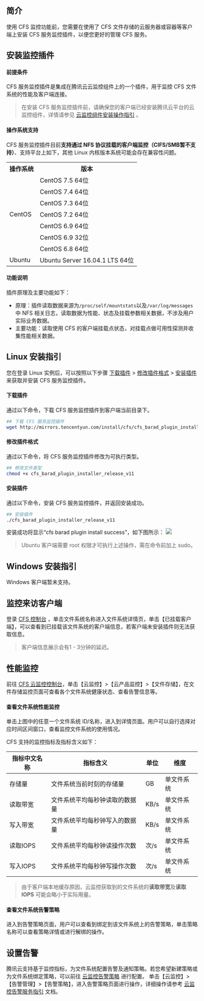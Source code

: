 ## 简介

使用 CFS 监控功能前，您需要在使用了 CFS 文件存储的云服务器或容器等客户端上安装 CFS 服务监控插件，以便您更好的管理 CFS 服务。

## 安装监控插件


#### 前提条件
CFS 服务监控插件是集成在腾讯云云监控组件上的一个插件，用于监控 CFS 文件系统的性能及客户端连接。

>在安装 CFS 服务监控插件前，请确保您的客户端已经安装腾讯云平台的云监控组件，详情请参见 [云监控组件安装操作指引](https://intl.cloud.tencent.com/document/product/248/6211) 。

#### 操作系统支持
CFS 服务监控插件目前**支持通过 NFS 协议挂载的客户端监控（CIFS/SMB暂不支持）**、支持平台上如下，其他 Linux 内核版本系统可能会存在兼容性问题。



<table>
   <tr>
      <th>操作系统</th>
      <th>版本</th>
   </tr>
   <tr>
      <td rowspan=7>CentOS</td>
      <td>CentOS 7.5 64位</td>
   </tr>
   <tr>
      <td>CentOS 7.4 64位</td>
   </tr>
   <tr>
      <td>CentOS 7.3 64位</td>
   </tr>
   <tr>
      <td>CentOS 7.2 64位</td>
   </tr>
   <tr>
      <td>CentOS 6.9 64位</td>
   </tr>
   <tr>
      <td>CentOS 6.9 32位</td>
   </tr>
   <tr>
      <td>CentOS 6.8 64位</td>
   </tr>
   <tr>
      <td>Ubuntu</td>
      <td>Ubuntu Server 16.04.1 LTS 64位</td>
   </tr>
</table>



#### 功能说明

插件原理及主要功能如下：

- 原理：插件读取数据来源为`/proc/self/mountstats`以及`/var/log/messages`中 NFS 相关日志，读取数据为性能、状态及挂载参数相关数据，不涉及用户实际业务数据。
- 主要功能：读取使用 CFS 的客户端挂载点状态，对挂载点做可用性探测并收集性能相关数据。

## Linux 安装指引

您在登录 Linux 实例后，可以按照以下步骤 [下载插件](#step1) > [修改插件格式](#step2) > [安装插件](#step3) 来获取并安装 CFS 服务监控插件。

<span id="step1"></span>

#### 下载插件

通过以下命令，下载 CFS 服务监控插件到客户端当前目录下。

```sh
## 下载 CFS 服务监控插件
wget http://mirrors.tencentyun.com/install/cfs/cfs_barad_plugin_installer_release_v11
```

<span id="step2"></span>

#### 修改插件格式

通过以下命令，将 CFS 服务监控插件修改为可执行类型。

```sh
## 修改文件类型
chmod +x cfs_barad_plugin_installer_release_v11
```

<span id="step3"></span>

#### 安装插件

通过以下命令，安装 CFS 服务监控插件，并返回安装成功。

```sh
## 安装插件
./cfs_barad_plugin_installer_release_v11
```

安装成功将显示“cfs barad plugin install success”，如下图所示：
![](https://main.qcloudimg.com/raw/d4138a9caa55d3b2ef030f658b3e86e9.png)

>Ubuntu 客户端需要 root 权限才可执行上述操作，需在命令前加上 sudo。

## Windows 安装指引

Windows 客户端暂未支持。

## 监控来访客户端

登录 [CFS 控制台](https://console.cloud.tencent.com/cfs) ，单击文件系统名称进入文件系统详情页，单击【已挂载客户端】，可以查看到已挂载该文件系统的客户端信息，若客户端未安装插件则无法获取信息。

>客户端信息展示会有1 - 3分钟的延迟。


## 性能监控

前往  [CFS 云监控控制台](https://console.cloud.tencent.com/monitor/product/cfs)，单击【云监控】>【云产品监控】>【文件存储】，在文件存储监控页面可查看各个文件系统健康状态、查看告警信息等。

#### 查看文件系统性能监控

单击上图中的任意一个文件系统 ID/名称，进入到详情页面。用户可以自行选择对应时间区间窗口，查看监控文件系统的使用情况。

CFS 支持的监控指标及指标含义如下：

| 指标中文名称 | 指标含义                       | 单位 | 维度       |
| ------------ | ------------------------------ | ---- | ---------- |
| 存储量       | 文件系统当前时刻的存储量       | GB   | 单文件系统 |
| 读取带宽     | 文件系统平均每秒钟读取的数据量 | KB/s | 单文件系统 |
| 写入带宽     | 文件系统平均每秒钟写入的数据量 | KB/s | 单文件系统 |
| 读取IOPS     | 文件系统平均每秒钟读操作次数   | 次/s | 单文件系统 |
| 写入IOPS     | 文件系统平均每秒钟写操作次数   | 次/s | 单文件系统 |

>由于客户端本地缓存原因，云监控获取到的文件系统的**读取带宽**及**读取 IOPS** 可能会略小于实际用量。

#### 查看文件系统告警策略

进入到告警策略页面，用户可以查看到绑定到该文件系统上的告警策略，单击策略名称可以查看策略详情或进行解绑的操作。

## 设置告警

腾讯云支持基于监控指标，为文件系统配置告警及通知策略。若您希望新建策略或为文件系统绑定策略，可以前往  [云监控告警策略](https://console.cloud.tencent.com/monitor/policylist) 进行配置。
单击【云监控】>【告警管理】>【告警策略】，进入告警策略页面进行操作，详细操作请参考 [云监控告警服务指引](https://intl.cloud.tencent.com/document/product/248/6126) 文档。

